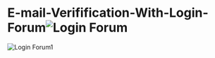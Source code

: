 # E-mail-Verifification-With-Login-Forum![Login Forum](https://user-images.githubusercontent.com/118171405/234006108-c8ce98a3-7266-4db9-aef5-8dae718810b7.png)
![Login Forum1](https://user-images.githubusercontent.com/118171405/234006240-3ef3b23d-5e1a-4e61-b2d8-b5bda9da26e6.png)
